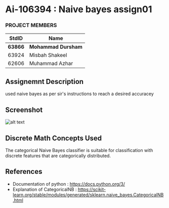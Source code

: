 # Ai-106394 : Naive bayes assign01 #
### PROJECT MEMBERS ###
StdID | Name
------------ | -------------
**63866** | **Mohammad Dursham** 
63924 | Misbah Shakeel
62606 | Muhammad Azhar
## Assignemnt Description ##
used naive bayes as per sir's instructions to reach a desired accuracey

## Screenshot ##
![alt text](http:)

## Discrete Math Concepts Used ##
The categorical Naive Bayes classifier is suitable for classification with discrete features that are categorically distributed.

## References ##
- Documentation of python : https://docs.python.org/3/
- Explanation of CategoricalNB : https://scikit-learn.org/stable/modules/generated/sklearn.naive_bayes.CategoricalNB.html
